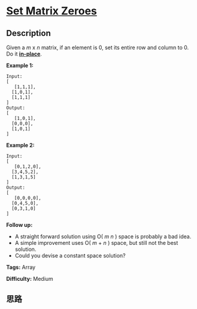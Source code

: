# [Set Matrix Zeroes][title]

## Description

Given a _m_ x _n_ matrix, if an element is 0, set its entire row and column to
0. Do it [**in-place**](https://en.wikipedia.org/wiki/In-place_algorithm).

**Example 1:**
            Input:     [       [1,1,1],      [1,0,1],      [1,1,1]    ]    Output:     [       [1,0,1],      [0,0,0],      [1,0,1]    ]    

**Example 2:**
            Input:     [       [0,1,2,0],      [3,4,5,2],      [1,3,1,5]    ]    Output:     [       [0,0,0,0],      [0,4,5,0],      [0,3,1,0]    ]    

**Follow up:**

  * A straight forward solution using O( _m_ _n_ ) space is probably a bad idea.
  * A simple improvement uses O( _m_ \+ _n_ ) space, but still not the best solution.
  * Could you devise a constant space solution?


**Tags:** Array

**Difficulty:** Medium

## 思路

[title]: https://leetcode.com/problems/set-matrix-zeroes
